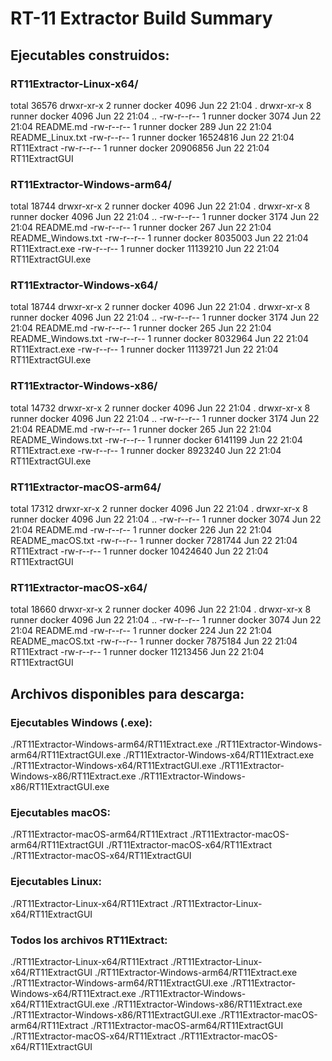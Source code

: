 # RT-11 Extractor Build Summary

## Ejecutables construidos:

### RT11Extractor-Linux-x64/
total 36576
drwxr-xr-x 2 runner docker     4096 Jun 22 21:04 .
drwxr-xr-x 8 runner docker     4096 Jun 22 21:04 ..
-rw-r--r-- 1 runner docker     3074 Jun 22 21:04 README.md
-rw-r--r-- 1 runner docker      289 Jun 22 21:04 README_Linux.txt
-rw-r--r-- 1 runner docker 16524816 Jun 22 21:04 RT11Extract
-rw-r--r-- 1 runner docker 20906856 Jun 22 21:04 RT11ExtractGUI

### RT11Extractor-Windows-arm64/
total 18744
drwxr-xr-x 2 runner docker     4096 Jun 22 21:04 .
drwxr-xr-x 8 runner docker     4096 Jun 22 21:04 ..
-rw-r--r-- 1 runner docker     3174 Jun 22 21:04 README.md
-rw-r--r-- 1 runner docker      267 Jun 22 21:04 README_Windows.txt
-rw-r--r-- 1 runner docker  8035003 Jun 22 21:04 RT11Extract.exe
-rw-r--r-- 1 runner docker 11139210 Jun 22 21:04 RT11ExtractGUI.exe

### RT11Extractor-Windows-x64/
total 18744
drwxr-xr-x 2 runner docker     4096 Jun 22 21:04 .
drwxr-xr-x 8 runner docker     4096 Jun 22 21:04 ..
-rw-r--r-- 1 runner docker     3174 Jun 22 21:04 README.md
-rw-r--r-- 1 runner docker      265 Jun 22 21:04 README_Windows.txt
-rw-r--r-- 1 runner docker  8032964 Jun 22 21:04 RT11Extract.exe
-rw-r--r-- 1 runner docker 11139721 Jun 22 21:04 RT11ExtractGUI.exe

### RT11Extractor-Windows-x86/
total 14732
drwxr-xr-x 2 runner docker    4096 Jun 22 21:04 .
drwxr-xr-x 8 runner docker    4096 Jun 22 21:04 ..
-rw-r--r-- 1 runner docker    3174 Jun 22 21:04 README.md
-rw-r--r-- 1 runner docker     265 Jun 22 21:04 README_Windows.txt
-rw-r--r-- 1 runner docker 6141199 Jun 22 21:04 RT11Extract.exe
-rw-r--r-- 1 runner docker 8923240 Jun 22 21:04 RT11ExtractGUI.exe

### RT11Extractor-macOS-arm64/
total 17312
drwxr-xr-x 2 runner docker     4096 Jun 22 21:04 .
drwxr-xr-x 8 runner docker     4096 Jun 22 21:04 ..
-rw-r--r-- 1 runner docker     3074 Jun 22 21:04 README.md
-rw-r--r-- 1 runner docker      226 Jun 22 21:04 README_macOS.txt
-rw-r--r-- 1 runner docker  7281744 Jun 22 21:04 RT11Extract
-rw-r--r-- 1 runner docker 10424640 Jun 22 21:04 RT11ExtractGUI

### RT11Extractor-macOS-x64/
total 18660
drwxr-xr-x 2 runner docker     4096 Jun 22 21:04 .
drwxr-xr-x 8 runner docker     4096 Jun 22 21:04 ..
-rw-r--r-- 1 runner docker     3074 Jun 22 21:04 README.md
-rw-r--r-- 1 runner docker      224 Jun 22 21:04 README_macOS.txt
-rw-r--r-- 1 runner docker  7875184 Jun 22 21:04 RT11Extract
-rw-r--r-- 1 runner docker 11213456 Jun 22 21:04 RT11ExtractGUI

## Archivos disponibles para descarga:

### Ejecutables Windows (.exe):
./RT11Extractor-Windows-arm64/RT11Extract.exe
./RT11Extractor-Windows-arm64/RT11ExtractGUI.exe
./RT11Extractor-Windows-x64/RT11Extract.exe
./RT11Extractor-Windows-x64/RT11ExtractGUI.exe
./RT11Extractor-Windows-x86/RT11Extract.exe
./RT11Extractor-Windows-x86/RT11ExtractGUI.exe

### Ejecutables macOS:
./RT11Extractor-macOS-arm64/RT11Extract
./RT11Extractor-macOS-arm64/RT11ExtractGUI
./RT11Extractor-macOS-x64/RT11Extract
./RT11Extractor-macOS-x64/RT11ExtractGUI

### Ejecutables Linux:
./RT11Extractor-Linux-x64/RT11Extract
./RT11Extractor-Linux-x64/RT11ExtractGUI

### Todos los archivos RT11Extract:
./RT11Extractor-Linux-x64/RT11Extract
./RT11Extractor-Linux-x64/RT11ExtractGUI
./RT11Extractor-Windows-arm64/RT11Extract.exe
./RT11Extractor-Windows-arm64/RT11ExtractGUI.exe
./RT11Extractor-Windows-x64/RT11Extract.exe
./RT11Extractor-Windows-x64/RT11ExtractGUI.exe
./RT11Extractor-Windows-x86/RT11Extract.exe
./RT11Extractor-Windows-x86/RT11ExtractGUI.exe
./RT11Extractor-macOS-arm64/RT11Extract
./RT11Extractor-macOS-arm64/RT11ExtractGUI
./RT11Extractor-macOS-x64/RT11Extract
./RT11Extractor-macOS-x64/RT11ExtractGUI
